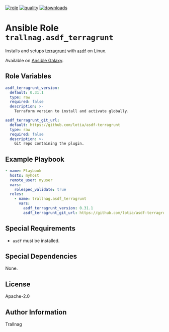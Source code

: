 [![role](https://img.shields.io/ansible/role/55779)](https://galaxy.ansible.com/trallnag/asdf_terragrunt)
[![quality](https://img.shields.io/ansible/quality/55779)](https://galaxy.ansible.com/trallnag/asdf_terragrunt)
[![downloads](https://img.shields.io/ansible/role/d/55779?label=downloads)](https://galaxy.ansible.com/trallnag/asdf_terragrunt)

# Ansible Role `trallnag.asdf_terragrunt`

Installs and setups [terragrunt][tg] with [`asdf`][asdf] on Linux.

[tg]: https://github.com/gruntwork-io/terragrunt
[asdf]: https://github.com/asdf-vm/asdf

Available on [Ansible Galaxy](https://galaxy.ansible.com/trallnag/asdf_terragrunt).

## Role Variables

```yaml
asdf_terragrunt_version:
  default: 0.31.1
  type: raw
  required: false
  description: >-
    Terraform version to install and activate globally.

asdf_terragrunt_git_url:
  default: https://github.com/lotia/asdf-terragrunt
  type: raw
  required: false
  description: >-
    Git repo containing the plugin.
```

## Example Playbook

```yaml
- name: Playbook
  hosts: myhost
  remote_user: myuser
  vars:
    rolespec_validate: true
  roles:
    - name: trallnag.asdf_terragrunt
      vars:
        asdf_terragrunt_version: 0.31.1
        asdf_terragrunt_git_url: https://github.com/lotia/asdf-terragrunt
```

## Special Requirements

* `asdf` must be installed.

## Special Dependencies

None.

## License

Apache-2.0

## Author Information

Trallnag
